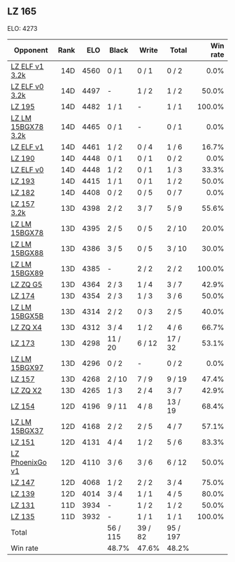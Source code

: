 ## LZ 165 ##

ELO: 4273

Opponent | Rank | ELO | Black | Write | Total | Win rate
---------|-----:|----:|-------|-------|-------|-------:
[LZ ELF v1 3.2k](LZ%20ELF%20v1%203.2k.md) | 14D | 4560 | 0 / 1 | 0 / 1 | 0 / 2 | 0.0%
[LZ ELF v0 3.2k](LZ%20ELF%20v0%203.2k.md) | 14D | 4497 | - | 1 / 2 | 1 / 2 | 50.0%
[LZ 195](LZ%20195.md) | 14D | 4482 | 1 / 1 | - | 1 / 1 | 100.0%
[LZ LM 15BGX78 3.2k](LZ%20LM%2015BGX78%203.2k.md) | 14D | 4465 | 0 / 1 | - | 0 / 1 | 0.0%
[LZ ELF v1](LZ%20ELF%20v1.md) | 14D | 4461 | 1 / 2 | 0 / 4 | 1 / 6 | 16.7%
[LZ 190](LZ%20190.md) | 14D | 4448 | 0 / 1 | 0 / 1 | 0 / 2 | 0.0%
[LZ ELF v0](LZ%20ELF%20v0.md) | 14D | 4448 | 1 / 2 | 0 / 1 | 1 / 3 | 33.3%
[LZ 193](LZ%20193.md) | 14D | 4415 | 1 / 1 | 0 / 1 | 1 / 2 | 50.0%
[LZ 182](LZ%20182.md) | 14D | 4408 | 0 / 2 | 0 / 5 | 0 / 7 | 0.0%
[LZ 157 3.2k](LZ%20157%203.2k.md) | 13D | 4398 | 2 / 2 | 3 / 7 | 5 / 9 | 55.6%
[LZ LM 15BGX78](LZ%20LM%2015BGX78.md) | 13D | 4395 | 2 / 5 | 0 / 5 | 2 / 10 | 20.0%
[LZ LM 15BGX88](LZ%20LM%2015BGX88.md) | 13D | 4386 | 3 / 5 | 0 / 5 | 3 / 10 | 30.0%
[LZ LM 15BGX89](LZ%20LM%2015BGX89.md) | 13D | 4385 | - | 2 / 2 | 2 / 2 | 100.0%
[LZ ZQ G5](LZ%20ZQ%20G5.md) | 13D | 4364 | 2 / 3 | 1 / 4 | 3 / 7 | 42.9%
[LZ 174](LZ%20174.md) | 13D | 4354 | 2 / 3 | 1 / 3 | 3 / 6 | 50.0%
[LZ LM 15BGX5B](LZ%20LM%2015BGX5B.md) | 13D | 4314 | 2 / 2 | 0 / 3 | 2 / 5 | 40.0%
[LZ ZQ X4](LZ%20ZQ%20X4.md) | 13D | 4312 | 3 / 4 | 1 / 2 | 4 / 6 | 66.7%
[LZ 173](LZ%20173.md) | 13D | 4298 | 11 / 20 | 6 / 12 | 17 / 32 | 53.1%
[LZ LM 15BGX97](LZ%20LM%2015BGX97.md) | 13D | 4296 | 0 / 2 | - | 0 / 2 | 0.0%
[LZ 157](LZ%20157.md) | 13D | 4268 | 2 / 10 | 7 / 9 | 9 / 19 | 47.4%
[LZ ZQ X2](LZ%20ZQ%20X2.md) | 13D | 4265 | 1 / 3 | 2 / 4 | 3 / 7 | 42.9%
[LZ 154](LZ%20154.md) | 12D | 4196 | 9 / 11 | 4 / 8 | 13 / 19 | 68.4%
[LZ LM 15BGX37](LZ%20LM%2015BGX37.md) | 12D | 4168 | 2 / 2 | 2 / 5 | 4 / 7 | 57.1%
[LZ 151](LZ%20151.md) | 12D | 4131 | 4 / 4 | 1 / 2 | 5 / 6 | 83.3%
[LZ PhoenixGo v1](LZ%20PhoenixGo%20v1.md) | 12D | 4110 | 3 / 6 | 3 / 6 | 6 / 12 | 50.0%
[LZ 147](LZ%20147.md) | 12D | 4068 | 1 / 2 | 2 / 2 | 3 / 4 | 75.0%
[LZ 139](LZ%20139.md) | 12D | 4014 | 3 / 4 | 1 / 1 | 4 / 5 | 80.0%
[LZ 131](LZ%20131.md) | 11D | 3934 | - | 1 / 2 | 1 / 2 | 50.0%
[LZ 135](LZ%20135.md) | 11D | 3932 | - | 1 / 1 | 1 / 1 | 100.0%
Total | | | 56 / 115 | 39 / 82 | 95 / 197 | 
Win rate| | | 48.7% | 47.6% | 48.2% | 
